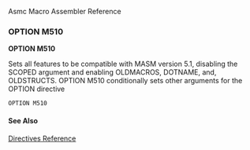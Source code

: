 Asmc Macro Assembler Reference

### OPTION M510

**OPTION M510**

Sets all features to be compatible with MASM version 5.1, disabling the SCOPED argument and enabling OLDMACROS, DOTNAME, and, OLDSTRUCTS. OPTION M510 conditionally sets other arguments for the OPTION directive

    OPTION M510

#### See Also

[Directives Reference](readme.md)